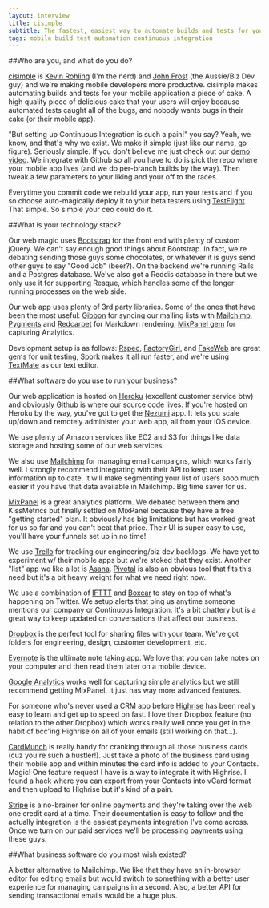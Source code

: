 ```yaml
---
layout: interview
title: cisimple
subtitle: The fastest, easiest way to automate builds and tests for your mobile app
tags: mobile build test automation continuous integration
---
```


##Who are you, and what do you do?

[cisimple](https://www.cisimple.com) is [Kevin Rohling](https://github.com/krohling/) (I'm the nerd) and [John Frost](https://github.com/frostjohn) (the Aussie/Biz Dev guy) and we're making mobile developers more productive.  cisimple makes automating builds and tests for your mobile application a piece of cake.  A high quality piece of delicious cake that your users will enjoy because automated tests caught all of the bugs, and nobody wants bugs in their cake (or their mobile app).

"But setting up Continuous Integration is such a pain!" you say?  Yeah, we know, and that's why we exist.  We make it simple (just like our name, go figure).  Seriously simple.  If you don't believe me just check out our [demo video](http://www.youtube.com/embed/Nwoyfrs9niQ).  We integrate with Github so all you have to do is pick the repo where your mobile app lives (and we do per-branch builds by the way).  Then tweak a few parameters to your liking and your off to the races.

Everytime you commit code we rebuild your app, run your tests and if you so choose auto-magically deploy it to your beta testers using [TestFlight](http://testflightapp.com).  That simple.  So simple your ceo could do it.



##What is your technology stack?

Our web magic uses [Bootstrap](http://twitter.github.com/bootstrap/) for the front end with plenty of custom jQuery.  We can't say enough good things about Bootstrap.  In fact, we're debating sending those guys some chocolates, or whatever it is guys send other guys to say "Good Job" (beer?).  On the backend we're running Rails and a Postgres database.  We've also got a Reddis database in there but we only use it for supporting Resque, which handles some of the longer running processes on the web side.

Our web app uses plenty of 3rd party libraries.  Some of the ones that have been the most useful: [Gibbon](https://github.com/amro/gibbon) for syncing our mailing lists with [Mailchimp](http://www.mailchimp.com), [Pygments](http://rubygems.org/gems/pygments.rb) and [Redcarpet](http://rubygems.org/gems/redcarpet/) for Markdown rendering, [MixPanel gem](https://github.com/zevarito/mixpanel) for capturing Analytics.

Development setup is as follows: [Rspec](http://rspec.info/), [FactoryGirl](https://github.com/thoughtbot/factory_girl/), and [FakeWeb](http://rubygems.org/gems/fakeweb) are great gems for unit testing, [Spork](https://github.com/guard/guard-spork) makes it all run faster, and we're using [TextMate](http://macromates.com/) as our text editor.

##What software do you use to run your business?

Our web application is hosted on [Heroku](http://www.heroku.com) (excellent customer service btw) and obviously [Github](http://www.github.com) is where our source code lives.  If you're hosted on Heroku by the way, you've got to get the [Nezumi](http://nezumiapp.com/) app.  It lets you scale up/down and remotely administer your web app, all from your iOS device.

We use plenty of Amazon services like EC2 and S3 for things like data storage and hosting some of our web services.

We also use [Mailchimp](http://www.mailchimp.com) for managing email campaigns, which works fairly well.  I strongly recommend integrating with their API to keep user information up to date.  It will make segmenting your list of users sooo much easier if you have that data available in Mailchimp.  Big time saver for us.

[MixPanel](http://www.mixpanel.com) is a great analytics platform.  We debated between them and KissMetrics but finally settled on MixPanel because they have a free "getting started" plan.  It obviously has big limitations but has worked great for us so far and you can't beat that price.  Their UI is super easy to use, you'll have your funnels set up in no time!

We use [Trello](http://www.trello.com) for tracking our engineering/biz dev backlogs.  We have yet to experiment w/ their mobile apps but we're stoked that they exist.  Another "list" app we like a lot is [Asana](http://www.asana.com).  [Pivotal](http://www.pivotaltracker.com) is also an obvious tool that fits this need but it's a bit heavy weight for what we need right now.

We use a combination of [IFTTT](http://ifttt.com/) and [Boxcar](http://boxcar.io/) to stay on top of what's happening on Twitter.  We setup alerts that ping us anytime someone mentions our company or Continuous Integration.  It's a bit chattery but is a great way to keep updated on conversations that affect our business.

[Dropbox](http://www.dropbox.com) is the perfect tool for sharing files with your team.  We've got folders for engineering, design, customer development, etc.

[Evernote](http://www.evernote) is the ultimate note taking app.  We love that you can take notes on your computer and then read them later on a mobile device.

[Google Analytics](http://www.google.com/analytics/) works well for capturing simple analytics but we still recommend getting MixPanel.  It just has way more advanced features.

For someone who's never used a CRM app before [Highrise](http://highrisehq.com/) has been really easy to learn and get up to speed on fast.  I love their Dropbox feature (no relation to the other Dropbox) which works really well once you get in the habit of bcc'ing Highrise on all of your emails (still working on that…).

[CardMunch](http://www.cardmunch.com) is really handy for cranking through all those business cards (cuz you're such a hustler!).  Just take a photo of the business card using their mobile app and within minutes the card info is added to your Contacts. Magic!  One feature request I have is a way to integrate it with Highrise.  I found a hack where you can export from your Contacts into vCard format and then upload to Highrise but it's kind of a pain.

[Stripe](http://www.stripe) is a no-brainer for online payments and they're taking over the web one credit card at a time.  Their documentation is easy to follow and the actually integration is the easiest payments integration I've come across.  Once we turn on our paid services we'll be processing payments using these guys.

##What business software do you most wish existed?

A better alternative to Mailchimp.  We like that they have an in-browser editor for editing emails but would switch to something with a better user experience for managing campaigns in a second.  Also, a better API for sending transactional emails would be a huge plus.

